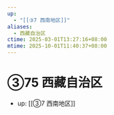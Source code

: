 ```yaml
---
up:
  - "[[③7 西南地区]]"
aliases:
  - 西藏自治区
ctime: 2025-03-01T13:27:16+08:00
mtime: 2025-10-01T11:40:37+08:00
---
```


# ③75 西藏自治区

- up: [[③7 西南地区]]
